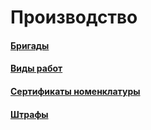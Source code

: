 # Производство

#### [Бригады](/2-описание-справочников-и-документов/1-справочники/5-производство/1-бригады/)

#### [Виды работ](/2-описание-справочников-и-документов/1-справочники/5-производство/2-виды-работ/)

#### [Сертификаты номенклатуры](/2-описание-справочников-и-документов/1-справочники/5-производство/3-сертификаты-номенклатуры/)

#### [Штрафы](/2-описание-справочников-и-документов/1-справочники/5-производство/4-штрафы/)
